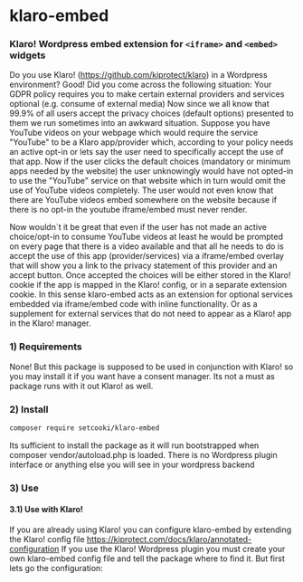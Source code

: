 # klaro-embed 

### Klaro! Wordpress embed extension for `<iframe>` and `<embed>` widgets

Do you use Klaro! (https://github.com/kiprotect/klaro) in a Wordpress environment? Good! Did you come across the following 
situation: Your GDPR policy requires you to make certain external providers and services optional (e.g. consume of external media)
Now since we all know that 99.9% of all users accept the privacy choices (default options) presented to them we run sometimes into
an awkward situation. Suppose you have YouTube videos on your webpage which would require the service "YouTube" to be a Klaro app/provider
which, according to your policy needs an active opt-in or lets say the user need to specifically accept the use of that app.
Now if the user clicks the default choices (mandatory or minimum apps needed by the website) the user unknowingly would have not opted-in
to use the "YouTube" service on that website which in turn would omit the use of YouTube videos completely. The user would not even
know that there are YouTube videos embed somewhere on the website because if there is no opt-in the youtube iframe/embed must never
render.

Now wouldn´t it be great that even if the user has not made an active choice/opt-in to consume YouTube videos at least he would be
prompted on every page that there is a video available and that all he needs to do is accept the use of this app (provider/services)
via a iframe/embed overlay that will show you a link to the privacy statement of this provider and an accept button. Once accepted
the choices will be either stored in the Klaro! cookie if the app is mapped in the Klaro! config, or in a separate extension
cookie. In this sense klaro-embed acts as an extension for optional services embedded via iframe/embed code with inline functionality.
Or as a supplement for external services that do not need to appear as a Klaro! app in the Klaro! manager.

### 1) Requirements

None! But this package is supposed to be used in conjunction with Klaro! so you may install it if you want have a consent manager.
Its not a must as package runs with it out Klaro! as well.

### 2) Install

```bash
composer require setcooki/klaro-embed
```

Its sufficient to install the package as it will run bootstrapped when composer vendor/autoload.php is loaded. There is no Wordpress
plugin interface or anything else you will see in your wordpress backend

### 3) Use

#### 3.1) Use with Klaro!

If you are already using Klaro! you can configure klaro-embed by extending the Klaro! config file https://kiprotect.com/docs/klaro/annotated-configuration
If you use the Klaro! Wordpress plugin you must create your own klaro-embed config file and tell the package where to find it. 
But first lets go the configuration:

```json

```




